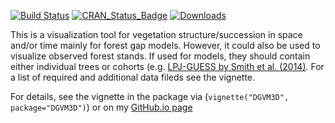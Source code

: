 
[![Build Status](https://travis-ci.org/joergsteinkamp/DGVM3D.svg?branch=master)](https://travis-ci.org/joergsteinkamp/DGVM3D)
[![CRAN\_Status\_Badge](https://www.r-pkg.org/badges/version/DGVM3D)](https://cran.r-project.org/package=DGVM3D)
[![Downloads](https://cranlogs.r-pkg.org/badges/DGVM3D)](https://cran.r-project.org/package=DGVM3D)

This is a visualization tool for vegetation structure/succession
in space and/or time mainly for forest gap models. However, it could also be used to
visualize observed forest stands. If used for models, they should contain either
individual trees or cohorts (e.g. [LPJ-GUESS by Smith et al. (2014)](https://dx.doi.org/10.5194/bg-11-2027-2014).
For a list of required and additional data fileds see the vignette.

For details, see the vignette in the package via (`vignette("DGVM3D", package="DGVM3D")`) or on my [GitHub.io page](https://joergsteinkamp.github.io/DGVM3D)
